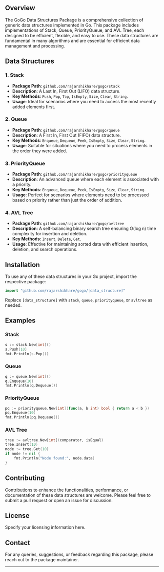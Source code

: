 ## Overview

The GoGo Data Structures Package is a comprehensive collection of generic data structures implemented in Go. This package includes implementations of Stack, Queue, PriorityQueue, and AVL Tree, each designed to be efficient, flexible, and easy to use. These data structures are fundamental in many algorithms and are essential for efficient data management and processing.

## Data Structures

### 1. Stack
   - **Package Path**: `github.com/rajarshikhare/gogo/stack`
   - **Description**: A Last In, First Out (LIFO) data structure.
   - **Key Methods**: `Push`, `Pop`, `Top`, `IsEmpty`, `Size`, `Clear`, `String`.
   - **Usage**: Ideal for scenarios where you need to access the most recently added elements first.

### 2. Queue
   - **Package Path**: `github.com/rajarshikhare/gogo/queue`
   - **Description**: A First In, First Out (FIFO) data structure.
   - **Key Methods**: `Enqueue`, `Dequeue`, `Peek`, `IsEmpty`, `Size`, `Clear`, `String`.
   - **Usage**: Suitable for situations where you need to process elements in the order they were added.

### 3. PriorityQueue
   - **Package Path**: `github.com/rajarshikhare/gogo/priorityqueue`
   - **Description**: An advanced queue where each element is associated with a priority.
   - **Key Methods**: `Enqueue`, `Dequeue`, `Peek`, `IsEmpty`, `Size`, `Clear`, `String`.
   - **Usage**: Perfect for scenarios where elements need to be processed based on priority rather than just the order of addition.

### 4. AVL Tree
   - **Package Path**: `github.com/rajarshikhare/gogo/avltree`
   - **Description**: A self-balancing binary search tree ensuring O(log n) time complexity for insertion and deletion.
   - **Key Methods**: `Insert`, `Delete`, `Get`.
   - **Usage**: Effective for maintaining sorted data with efficient insertion, deletion, and search operations.

## Installation

To use any of these data structures in your Go project, import the respective package:

```go
import "github.com/rajarshikhare/gogo/[data_structure]"
```

Replace `[data_structure]` with `stack`, `queue`, `priorityqueue`, or `avltree` as needed.

## Examples

### Stack
```go
s := stack.New[int]()
s.Push(10)
fmt.Println(s.Pop())
```

### Queue
```go
q := queue.New[int]()
q.Enqueue(10)
fmt.Println(q.Dequeue())
```

### PriorityQueue
```go
pq := priorityqueue.New[int](func(a, b int) bool { return a < b })
pq.Enqueue(10)
fmt.Println(pq.Dequeue())
```

### AVL Tree
```go
tree := avltree.New[int](comparator, isEqual)
tree.Insert(10)
node := tree.Get(10)
if node != nil {
	fmt.Println("Node found:", node.data)
}
```

## Contributing

Contributions to enhance the functionalities, performance, or documentation of these data structures are welcome. Please feel free to submit a pull request or open an issue for discussion.

## License

Specify your licensing information here.

## Contact

For any queries, suggestions, or feedback regarding this package, please reach out to the package maintainer.

---